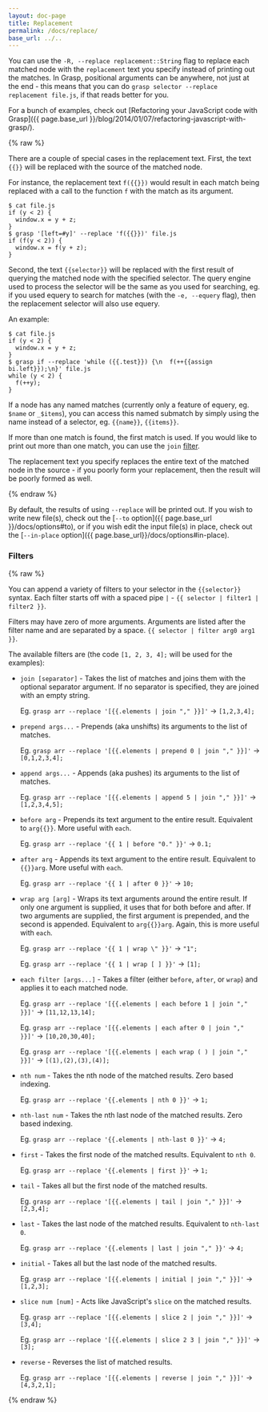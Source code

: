 ```yaml
---
layout: doc-page
title: Replacement
permalink: /docs/replace/
base_url: ../..
---
```


You can use the `-R, --replace replacement::String` flag to replace each matched node with the `replacement` text you specify instead of printing out the matches. In Grasp, positional arguments can be anywhere, not just at the end - this means that you can do `grasp selector --replace replacement file.js`, if that reads better for you.

For a bunch of examples, check out [Refactoring your JavaScript code with Grasp]({{ page.base_url }}/blog/2014/01/07/refactoring-javascript-with-grasp/).

{% raw %}

There are a couple of special cases in the replacement text. First, the text `{{}}` will be replaced with the source of the matched node.

For instance, the replacement text `f({{}})` would result in each match being replaced with a call to the function `f` with the match as its argument.

    $ cat file.js
    if (y < 2) {
      window.x = y + z;
    }
    $ grasp '[left=#y]' --replace 'f({{}})' file.js
    if (f(y < 2)) {
      window.x = f(y + z);
    }

Second, the text `{{selector}}` will be replaced with the first result of querying the matched node with the specified selector. The query engine used to process the selector will be the same as you used for searching, eg. if you used equery to search for matches (with the `-e, --equery` flag), then the replacement selector will also use equery.

An example:

    $ cat file.js
    if (y < 2) {
      window.x = y + z;
    }
    $ grasp if --replace 'while ({{.test}}) {\n  f(++{{assign bi.left}});\n}' file.js
    while (y < 2) {
      f(++y);
    }

If a node has any named matches (currently only a feature of equery, eg. `$name` or `_$items`), you can access this named submatch by simply using the name instead of a selector, eg. `{{name}}`, `{{items}}`.

If more than one match is found, the first match is used. If you would like to print out more than one match, you can use the `join` [filter](#filters).

The replacement text you specify replaces the entire text of the matched node in the source - if you poorly form your replacement, then the result will be poorly formed as well.

{% endraw %}

By default, the results of using `--replace` will be printed out. If you wish to write new file(s), check out the [`--to` option]({{ page.base_url }}/docs/options#to), or if you wish edit the input file(s) in place, check out the [`--in-place` option]({{ page.base_url}}/docs/options#in-place).

### Filters

{% raw %}

You can append a variety of filters to your selector in the `{{selector}}` syntax. Each filter starts off with a spaced pipe ` | ` - `{{ selector | filter1 | filter2 }}`.

Filters may have zero of more arguments. Arguments are listed after the filter name and are separated by a space. `{{ selector | filter arg0 arg1 }}`.

The available filters are (the code `[1, 2, 3, 4];` will be used for the examples):

- `join [separator]` - Takes the list of matches and joins them with the optional separator argument. If no separator is specified, they are joined with an empty string.

  Eg. `grasp arr --replace '[{{.elements | join "," }}]'` &rarr; `[1,2,3,4];`

- `prepend args...` - Prepends (aka unshifts) its arguments to the list of matches.

  Eg. `grasp arr --replace '[{{.elements | prepend 0 | join "," }}]'` &rarr; `[0,1,2,3,4];`

- `append args...` - Appends (aka pushes) its arguments to the list of matches.

  Eg. `grasp arr --replace '[{{.elements | append 5 | join "," }}]'` &rarr; `[1,2,3,4,5];`

- `before arg` - Prepends its text argument to the entire result. Equivalent to `arg{{}}`. More useful with `each`.

  Eg. `grasp arr --replace '{{ 1 | before "0." }}'` &rarr; `0.1;`

- `after arg` - Appends its text argument to the entire result. Equivalent to `{{}}arg`. More useful with `each`.

  Eg. `grasp arr --replace '{{ 1 | after 0 }}'` &rarr; `10;`

- `wrap arg [arg]` - Wraps its text arguments around the entire result. If only one argument is supplied, it uses that for both before and after. If two arguments are supplied, the first argument is prepended, and the second is appended. Equivalent to `arg{{}}arg`. Again, this is more useful with `each`.

  Eg. `grasp arr --replace '{{ 1 | wrap \" }}'` &rarr; `"1";`

  Eg. `grasp arr --replace '{{ 1 | wrap [ ] }}'` &rarr; `[1];`

- `each filter [args...]` - Takes a filter (either `before`, `after`, or `wrap`) and applies it to each matched node.

  Eg. `grasp arr --replace '[{{.elements | each before 1 | join "," }}]'` &rarr; `[11,12,13,14];`

  Eg. `grasp arr --replace '[{{.elements | each after 0 | join "," }}]'` &rarr; `[10,20,30,40];`

  Eg. `grasp arr --replace '[{{.elements | each wrap ( ) | join "," }}]'` &rarr; `[(1),(2),(3),(4)];`

- `nth num` - Takes the nth node of the matched results. Zero based indexing.

  Eg. `grasp arr --replace '{{.elements | nth 0 }}'` &rarr; `1;`

- `nth-last num` - Takes the nth last node of the matched results. Zero based indexing.

  Eg. `grasp arr --replace '{{.elements | nth-last 0 }}'` &rarr; `4;`

- `first` - Takes the first node of the matched results. Equivalent to `nth 0`.

  Eg. `grasp arr --replace '{{.elements | first }}'` &rarr; `1;`

- `tail` - Takes all but the first node of the matched results.

  Eg. `grasp arr --replace '[{{.elements | tail | join "," }}]'` &rarr; `[2,3,4];`

- `last` - Takes the last node of the matched results. Equivalent to `nth-last 0`.

  Eg. `grasp arr --replace '{{.elements | last | join "," }}'` &rarr; `4;`

- `initial` - Takes all but the last node of the matched results.

  Eg. `grasp arr --replace '[{{.elements | initial | join "," }}]'` &rarr; `[1,2,3];`

- `slice num [num]` - Acts like JavaScript's `slice` on the matched results.

  Eg. `grasp arr --replace '[{{.elements | slice 2 | join "," }}]'` &rarr; `[3,4];`

  Eg. `grasp arr --replace '[{{.elements | slice 2 3 | join "," }}]'` &rarr; `[3];`

- `reverse` - Reverses the list of matched results.

  Eg. `grasp arr --replace '[{{.elements | reverse | join "," }}]'` &rarr; `[4,3,2,1];`

{% endraw %}

